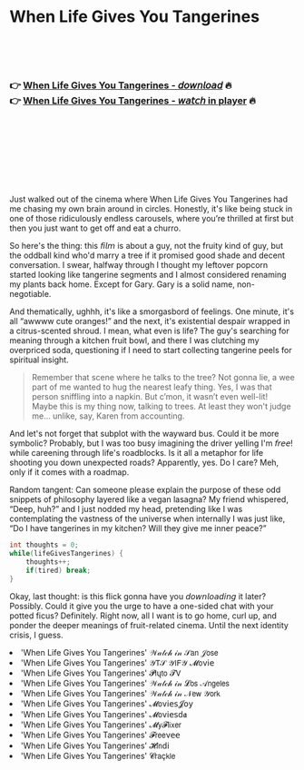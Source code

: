 <h1>When Life Gives You Tangerines</h1>

<br><br><br>

<h3>👉 <a href="https://Shawns-osunelok1980.github.io/rcwlppwsww/">When Life Gives You Tangerines - 𝘥𝘰𝘸𝘯𝘭𝘰𝘢𝘥</a> 🔥<br>
👉 <a href="https://Shawns-osunelok1980.github.io/rcwlppwsww/">When Life Gives You Tangerines - 𝘸𝘢𝘵𝘤𝘩 in player</a> 🔥
</h3>



<br><br><br><br><br><br><br>


Just walked out of the cinema where When Life Gives You Tangerines had me chasing my own brain around in circles. Honestly, it's like being stuck in one of those ridiculously endless carousels, where you’re thrilled at first but then you just want to get off and eat a churro.

So here's the thing: this 𝘧𝘪𝘭𝘮 is about a guy, not the fruity kind of guy, but the oddball kind who'd marry a tree if it promised good shade and decent conversation. I swear, halfway through I thought my leftover popcorn started looking like tangerine segments and I almost considered renaming my plants back home. Except for Gary. Gary is a solid name, non-negotiable.

And thematically, ughhh, it's like a smorgasbord of feelings. One minute, it's all “awwww cute oranges!” and the next, it's existential despair wrapped in a citrus-scented shroud. I mean, what even is life? The guy's searching for meaning through a kitchen fruit bowl, and there I was clutching my overpriced soda, questioning if I need to start collecting tangerine peels for spiritual insight.

> Remember that scene where he talks to the tree? Not gonna lie, a wee part of me wanted to hug the nearest leafy thing. Yes, I was that person sniffling into a napkin. But c’mon, it wasn’t even well-lit! Maybe this is my thing now, talking to trees. At least they won't judge me... unlike, say, Karen from accounting.

And let's not forget that subplot with the wayward bus. Could it be more symbolic? Probably, but I was too busy imagining the driver yelling I'm 𝘧𝘳𝘦𝘦! while careening through life's roadblocks. Is it all a metaphor for life shooting you down unexpected roads? Apparently, yes. Do I care? Meh, only if it comes with a roadmap.

Random tangent: Can someone please explain the purpose of these odd snippets of philosophy layered like a vegan lasagna? My friend whispered, “Deep, huh?” and I just nodded my head, pretending like I was contemplating the vastness of the universe when internally I was just like, “Do I have tangerines in my kitchen? Will they give me inner peace?”

```c
int thoughts = 0;
while(lifeGivesTangerines) {
    thoughts++;
    if(tired) break;
}
```

Okay, last thought: is this flick gonna have you 𝘥𝘰𝘸𝘯𝘭𝘰𝘢𝘥𝘪𝘯𝘨 it later? Possibly. Could it give you the urge to have a one-sided chat with your potted ficus? Definitely. Right now, all I want is to go home, curl up, and ponder the deeper meanings of fruit-related cinema. Until the next identity crisis, I guess.

<li>'When Life Gives You Tangerines' 𝒲𝒶𝓉𝒸𝒽 𝒾𝓃 𝒮𝖺𝗇 𝒥𝗈𝗌𝖾</li>
<li>'When Life Gives You Tangerines' 𝒴𝖳𝒮 𝒴𝖨𝖥𝒴 𝓜𝗈ν𝗂𝖾</li>
<li>'When Life Gives You Tangerines' 𝓟𝗅ų𝗍𝗈 𝓣𝖵</li>
<li>'When Life Gives You Tangerines' 𝒲𝒶𝓉𝒸𝒽 𝒾𝓃 𝓛𝗈𝗌 𝒜𝗇𝗀𝖾𝗅𝖾𝗌</li>
<li>'When Life Gives You Tangerines' 𝒲𝒶𝓉𝒸𝒽 𝒾𝓃 𝒩𝖾𝗐 𝒴𝗈𝗋𝗄</li>
<li>'When Life Gives You Tangerines' 𝓜𝗈ν𝗂𝖾𝗌𝓙𝗈𝗒</li>
<li>'When Life Gives You Tangerines' 𝓜𝗈ν𝗂𝖾𝗌ԁ𝖆</li>
<li>'When Life Gives You Tangerines' 𝓜𝗒𝓕𝗅𝗂𝗑𝖾𝗋</li>
<li>'When Life Gives You Tangerines' 𝓕𝗋𝖾𝖾ν𝖾𝖾</li>
<li>'When Life Gives You Tangerines' 𝓗𝗂𝗇ԁ𝗂</li>
<li>'When Life Gives You Tangerines' 𝓒𝗋𝖺ç𝗄𝗅𝖾</li>
